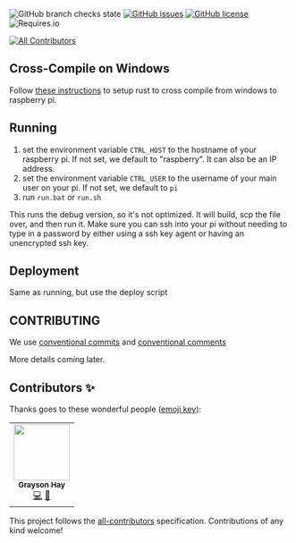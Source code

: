 ![GitHub branch checks state](https://img.shields.io/github/checks-status/graysonarts/rust-gpio-mqtt-bridge/HEAD?style=for-the-badge) [![GitHub issues](https://img.shields.io/github/issues/graysonarts/rust-gpio-mqtt-bridge?style=for-the-badge)](https://github.com/graysonarts/rust-gpio-mqtt-bridge/issues) [![GitHub license](https://img.shields.io/github/license/graysonarts/rust-gpio-mqtt-bridge?style=for-the-badge)](https://github.com/graysonarts/rust-gpio-mqtt-bridge/blob/main/LICENSE) ![Requires.io](https://img.shields.io/requires/github/graysonarts/rust-gpio-mqtt-bridge?style=for-the-badge)

<!-- ALL-CONTRIBUTORS-BADGE:START - Do not remove or modify this section -->

[![All Contributors](https://img.shields.io/badge/all_contributors-1-orange.svg?style=for-the-badge)](#contributors)

<!-- ALL-CONTRIBUTORS-BADGE:END -->

## Cross-Compile on Windows

Follow [these instructions](https://s2e-systems.github.io/Rust-RPi4-Windows-Cross-Compilation/) to setup rust to
cross compile from windows to raspberry pi.

## Running

1. set the environment variable `CTRL_HOST` to the hostname of your raspberry pi. If not set, we default to "raspberry". It can also be an IP address.
2. set the environment variable `CTRL_USER` to the username of your main user on your pi. If not set, we default to `pi`
3. run `run.bat` or `run.sh`

This runs the debug version, so it's not optimized. It will build, scp the file over, and then run it.
Make sure you can ssh into your pi without needing to type in a password by either using a ssh key agent
or having an unencrypted ssh key.

## Deployment

Same as running, but use the deploy script

## CONTRIBUTING

We use [conventional commits](https://www.conventionalcommits.org/en/v1.0.0/) and [conventional comments](https://conventionalcomments.org/)

More details coming later.

## Contributors ✨

Thanks goes to these wonderful people ([emoji key](https://allcontributors.org/docs/en/emoji-key)):

<!-- ALL-CONTRIBUTORS-LIST:START - Do not remove or modify this section -->
<!-- prettier-ignore-start -->
<!-- markdownlint-disable -->
<table>
  <tr>
    <td align="center"><a href="https://graysonarts.com/"><img src="https://avatars.githubusercontent.com/u/94549?v=4?s=100" width="100px;" alt=""/><br /><sub><b>Grayson Hay</b></sub></a><br /><a href="https://github.com/graysonarts/rust-gpio-mqtt-bridge/commits?author=graysonarts" title="Code">💻</a> <a href="https://github.com/graysonarts/rust-gpio-mqtt-bridge/commits?author=graysonarts" title="Documentation">📖</a></td>
  </tr>
</table>

<!-- markdownlint-restore -->
<!-- prettier-ignore-end -->

<!-- ALL-CONTRIBUTORS-LIST:END -->

This project follows the [all-contributors](https://github.com/all-contributors/all-contributors) specification. Contributions of any kind welcome!

